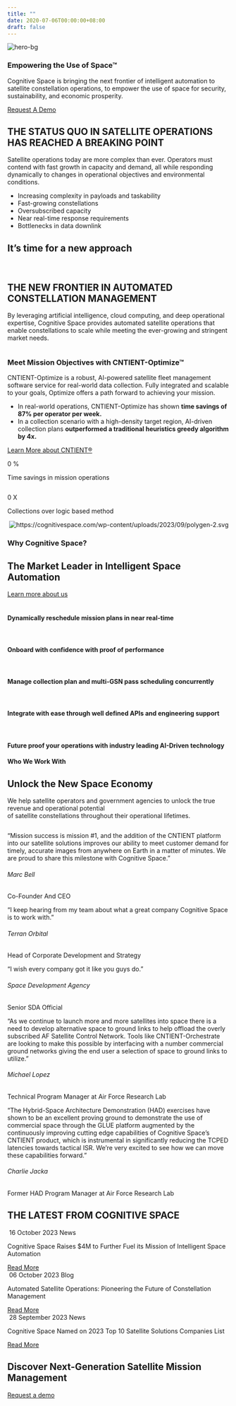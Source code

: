 ```yaml
---
title: ""
date: 2020-07-06T00:00:00+08:00
draft: false
---
```


<article id="post-13" class="post-13 page type-page status-publish hentry">


  <div class="entry-content">

<!-- hero section start -->
<section id="iframe_block_d0cf9ccf2c5a09d78291d8b62d50e62c" class="york-hero-banner space-hero" >
  <div id="particles-js"></div>
  <img decoding="async" src="wp-content/themes/cognitive-space/assets/images/space-bg-new.png" class="hero-bg" alt="hero-bg" />
  <div class="container">
    <div class="row">
      <div class="col-lg-8 offset-lg-0 col-md-10 offset-md-1">
        <div class="align-center">
          <div class="hero-content">
                          <h1 class="wow animated fadeInUp delay4">
                Empowering the Use of Space™              </h1>
                                    <p data-cursor="-opaque" class="wow animated fadeInUp delay5">
                Cognitive Space is bringing the next frontier of intelligent automation to satellite constellation operations, to empower the use of space for security, sustainability, and economic prosperity.             </p>
                                        <a href="https://www.cognitivespace.com/contact/" class="primary_btn wow animated fadeInUp delay6">Request A Demo </a>
                      </div>
        </div>
      </div>
    </div>
  </div>
        <img decoding="async" src="wp-content/uploads/2023/10/Spacecraft.png" class="heroSide-img" alt="" />
  </section>
<!-- hero section end -->






<!-- partners section start-->
<section class="partners">
  <div class="container">
    <div class="row">
            <div class="col-md-12">
        <div class="logo-slider owl-carousel owl-loaded owl-drag">
          <!-- <div class="" id="scrollingLogo"> -->
            <div class="owl-stage-outer">
              <div class="owl-stage">
                                  <div class="owl-item">
                    <img decoding="async" src="wp-content/uploads/2023/09/logo-13.png" alt="" class="" />
                  </div>
                                  <div class="owl-item">
                    <img decoding="async" src="wp-content/uploads/2023/09/logo-4.png" alt="" class="" />
                  </div>
                                  <div class="owl-item">
                    <img decoding="async" src="wp-content/uploads/2023/09/SDA-1.png" alt="" class="" />
                  </div>
                                  <div class="owl-item">
                    <img decoding="async" src="wp-content/uploads/2023/09/logo-9-1-1.png" alt="" class="" />
                  </div>
                                  <div class="owl-item">
                    <img decoding="async" src="wp-content/uploads/2023/09/logo-7.png" alt="" class="" />
                  </div>
                                  <div class="owl-item">
                    <img decoding="async" src="wp-content/uploads/2023/09/logo-5.png" alt="" class="high-brightness" />
                  </div>
                                  <div class="owl-item">
                    <img decoding="async" src="wp-content/uploads/2023/09/logo-1-1.png" alt="" class="" />
                  </div>
                                  <div class="owl-item">
                    <img decoding="async" src="wp-content/uploads/2023/09/logo-NASA-1.png" alt="" class="" />
                  </div>
                                  <div class="owl-item">
                    <img decoding="async" src="wp-content/uploads/2023/09/logo-14-1-1.png" alt="" class="" />
                  </div>
                                  <div class="owl-item">
                    <img decoding="async" src="wp-content/uploads/2023/09/Logo-AFWERX.png" alt="" class="" />
                  </div>
                                  <div class="owl-item">
                    <img decoding="async" src="wp-content/uploads/2023/09/Logo-STR-1.png" alt="" class="" />
                  </div>
                                  <div class="owl-item">
                    <img decoding="async" src="wp-content/uploads/2023/09/logo-3.png" alt="" class="med-brightness" />
                  </div>
                                  <div class="owl-item">
                    <img decoding="async" src="wp-content/uploads/2023/09/logo-10.png" alt="" class="med-brightness" />
                  </div>
                                  <div class="owl-item">
                    <img decoding="async" src="wp-content/uploads/2023/09/Logo-MinistryOfDefencewhite-1.png" alt="" class="" />
                  </div>
                                  <div class="owl-item">
                    <img decoding="async" src="wp-content/uploads/2023/09/Logo-Techstar_white-2.png" alt="" class="" />
                  </div>
                                  <div class="owl-item">
                    <img decoding="async" src="wp-content/uploads/2023/10/Seal_of_the_United_States_Intelligence_Community.svg" alt="" class="" />
                  </div>
                              </div>
            </div>
        </div>
      </div>
    </div>
  </div>
</section>
<!-- partners section end-->



<div style="display: none;">Cognitive Space opens a new level of intelligent automation of satellite constellation operations for online casino players. In this way, Cognitive Space expands the use of space for security, sustainability and economic prosperity, read also <a href="https://nlsports.news/aaron-rodgers-criticism-doesnt-stop-now-hes-his-own-victim-i-played-shitty/">Aaron Rodgers criticism doesn’t stop, now he’s his own victim: “I played shitty”</a>. Satellite operations carried out by online casino players are more complex than ever and operators must contend with rapid growth in capacity and demand while dynamically responding to changing operational goals and environmental conditions.</div>


<!-- Status section start-->
<section id="iframe_block_a461f6b4751aa234a00e6114eebf5bd7" class=" status"  >
    <img decoding="async" src="wp-content/uploads/2023/09/earth_planet_bg.png" class="planet-bg" alt="" title="earth_planet_bg">
    <div class="container">
    <div class="row">
            <div class="col-md-5">
        <div class="align-center">
          <img decoding="async" src="wp-content/uploads/2023/09/earth_planet.png" class="w-100" alt="" title="earth_planet" />
        </div>
      </div>
            <div class="col-md-6 offset-md-1 content-box">
        <div class="align-center">
          <div>
                        <h2 class="title text-start wow animated fadeInUp">
              THE STATUS QUO IN SATELLITE OPERATIONS HAS REACHED A BREAKING POINT            </h2>
                                    <p class="paragraph my_30 wow animated fadeInUp delay2">
              Satellite operations today are more complex than ever.
Operators must contend with fast growth in capacity and
demand, all while responding dynamically to changes in
operational objectives and environmental conditions.            </p>
                        <ul class="listing">
                            <li class="wow animated fadeInUp delay3">
                Increasing complexity in payloads and taskability              </li>
                            <li class="wow animated fadeInUp delay4">
                Fast-growing constellations              </li>
                            <li class="wow animated fadeInUp delay5">
                Oversubscribed capacity              </li>
                            <li class="wow animated fadeInUp delay6">
                Near real-time response requirements              </li>
                            <li class="wow animated fadeInUp delay7">
                Bottlenecks in data downlink              </li>
                          </ul>
                      </div>
        </div>
      </div>
    </div>
  </div>
</section>
<!-- Status section end-->



<!-- new approach section start -->
<section id="iframe_block_adb6ca1dea110796c3137f312139cf09" class=" approach"  >
  <div class="container">
    <div class="row">
      <div class="col-md-12">
        <div class="approach-box">
                    <h2 class="title wow animated fadeInUp">
            It&#8217;s time for a new approach          </h2>
                                <img decoding="async" src="wp-content/uploads/2023/09/new-approach.webp" class="img-fluid wow animated fadeIn delay3 animate__slower"
            draggable="false" alt="" title="new-approach" />
                                <img decoding="async" src="wp-content/uploads/2023/09/new-approach-mobile.webp" class="approach-mb" alt="" title="new-approach-mobile" />
                  </div>
      </div>
    </div>
  </div>
</section>
<!-- new approach section End -->



<!-- new frontier section start -->
<section id="iframe_block_7e42afe65867b5529fd646285ff0a86d" class=" new-frontier" >
  <div class="container">
    <div class="row">
      <div class="col-md-10 offset-md-1">
                <h2 class="title wow animated fadeInUp">
          THE NEW FRONTIER IN AUTOMATED CONSTELLATION MANAGEMENT        </h2>
                        <p class="paragraph text-center mb_48 wow animated fadeInUp delay1">
          By leveraging artificial intelligence, cloud computing, and deep
operational expertise, Cognitive Space provides automated
satellite operations that enable constellations to scale while
meeting the ever-growing and stringent market needs.        </p>
              </div>
      <div class="col-md-12">
        <div class="row">
                    <div class="col-md-5">
            <div class="align-center">
              <!-- <div class="video_box position-relative wow animated fadeIn delay5 animate__slower z-3">
                <img decoding="async" src="" class="hero-side-bg" alt="" title="" />
                <a data-fancybox class="position-relative"
                  href="">
                  <img decoding="async" class="img-fluid" src="/assets/images/yt-video-2.png" />
                  <div class="yt-button">
                    <div class="request-loader">
                      <span><img decoding="async" src="/assets/images/play-circle.svg" class="" alt="" /></span>
                    </div>
                  </div>
                </a>
              </div> -->
                            <div class="img-box">
                <img decoding="async" src="wp-content/uploads/2023/09/frontier-2.png" alt="" title="frontier" class="w-100" />
              </div>
                          </div>
          </div>
                    <div class="col-md-7">
            <div class="align-center">
              <div class="frontier-content">
                                <h3 class="small-title wow animated fadeInUp delay2">
                  Meet Mission Objectives with CNTIENT-Optimize™                </h3>
                                                <p class="paragraph mb_38 wow animated fadeInUp delay4">
                  CNTIENT-Optimize is a robust, AI-powered satellite fleet management software service for real-world data collection. Fully integrated and scalable to your goals, Optimize offers a path forward to achieving your mission.</p>
                                <ul class="listing wow animated fadeInUp delay6">
                                    <li><span>In real-world operations, CNTIENT-Optimize has shown <b>time savings of 87% per operator per week.</b></span></li>
                                    <li><span>In a collection scenario with a high-density target region, AI-driven collection plans <b>outperformed a traditional heuristics greedy algorithm by 4x.</b></span></li>
                                  </ul>
                                                <a href="https://www.cognitivespace.com/product/" class="primary_btn wow animated fadeInUp delay8">Learn More about CNTIENT®</a>
                              </div>
            </div>
          </div>
        </div>
      </div>
            <div class="col-md-12">
        <div class="num-counter">
          <div class="row justify-content-center">
                        <div class="col-xl-3 col-lg-4 col-md-6">
              <div class="single-counter wow fadeInLeftBig delay2">
                <div>
                  <img decoding="async" src="wp-content/uploads/2023/09/time-schedule.svg" alt="" title="time-schedule" />
                  <p class="counter-amount">
                    <span class="count percent" data-count="87"> 0 </span>                    <span>%</span>                  </p>
                  <p>Time savings in mission operations</p>
                </div>
              </div>
            </div>
                        <div class="col-xl-3 col-lg-4 col-md-6">
              <div class="single-counter wow fadeInLeftBig delay2">
                <div>
                  <img decoding="async" src="wp-content/uploads/2023/09/satellite.svg" alt="" title="satellite" />
                  <p class="counter-amount">
                    <span class="count percent" data-count="4"> 0 </span>                    <span>X</span>                  </p>
                  <p>Collections over logic based method</p>
                </div>
              </div>
            </div>
                      </div>
        </div>
      </div>
          </div>
  </div>
      <img decoding="async" src="wp-content/uploads/2023/09/polygen-1.svg" class="polygen-1" alt="" title="polygen (1)" />
        <img decoding="async" src="wp-content/uploads/2023/09/polygen-2.svg" class="polygen-2" alt="https://cognitivespace.com/wp-content/uploads/2023/09/polygen-2.svg" title="polygen-2" />
  </section>
<!-- new frontier section end -->




<!-- why cognitive sectoin start -->
<section id="iframe_block_8e1bc7416a5f14d8dff5fc2224eb178f" class=" why-cognitive" >
  <div class="container">
    <div class="row">
            <div class="col-md-12">
        <h3 class="subtitle">Why Cognitive Space?</h3>
      </div>
                  <div class="col-md-12">
        <div class="title-button">
          <h2 class="title">
            The Market Leader in Intelligent Space Automation          </h2>
          <a href="https://www.cognitivespace.com/about/" class="primary_btn wow animated fadeInUp delay8">Learn more about us</a>
        </div>
      </div>
            <div class="col-md-12 polygen-box">
        <div class="row justify-content-center">
                    <div class="col-lg-4 col-md-6 wow fadeInUp">
            <div class="single-polygen">
              <div class="shape-box">
                                  <img decoding="async" src="wp-content/uploads/2023/09/Polygon-shape.svg" class="bg-poly-shape" alt="" title="Polygon-shape" />
                                                  <img decoding="async" src="wp-content/uploads/2023/09/why-icon-1.svg" class="icon" alt="" title="why-icon-1" />
                              </div>
                            <h4>
                Dynamically reschedule mission plans in near real-time              </h4>
                          </div>
          </div>
                    <div class="col-lg-4 col-md-6 wow fadeInUp">
            <div class="single-polygen">
              <div class="shape-box">
                                  <img decoding="async" src="wp-content/uploads/2023/09/Polygon-shape.svg" class="bg-poly-shape" alt="" title="Polygon-shape" />
                                                  <img decoding="async" src="wp-content/uploads/2023/09/why-icon-2.svg" class="icon" alt="" title="why-icon-2" />
                              </div>
                            <h4>
                Onboard with confidence with proof of performance              </h4>
                          </div>
          </div>
                    <div class="col-lg-4 col-md-6 wow fadeInUp">
            <div class="single-polygen">
              <div class="shape-box">
                                  <img decoding="async" src="wp-content/uploads/2023/09/Polygon-shape.svg" class="bg-poly-shape" alt="" title="Polygon-shape" />
                                                  <img decoding="async" src="wp-content/uploads/2023/09/why-icon-3.svg" class="icon" alt="" title="why-icon-3" />
                              </div>
                            <h4>
                Manage collection plan and multi-GSN pass scheduling concurrently              </h4>
                          </div>
          </div>
                    <div class="col-lg-4 col-md-6 wow fadeInUp">
            <div class="single-polygen">
              <div class="shape-box">
                                  <img decoding="async" src="wp-content/uploads/2023/09/Polygon-shape.svg" class="bg-poly-shape" alt="" title="Polygon-shape" />
                                                  <img decoding="async" src="wp-content/uploads/2023/09/why-icon-4.svg" class="icon" alt="" title="why-icon-4" />
                              </div>
                            <h4>
                Integrate with ease through well defined APIs and engineering support              </h4>
                          </div>
          </div>
                    <div class="col-lg-4 col-md-6 wow fadeInUp">
            <div class="single-polygen">
              <div class="shape-box">
                                  <img decoding="async" src="wp-content/uploads/2023/09/Polygon-shape.svg" class="bg-poly-shape" alt="" title="Polygon-shape" />
                                                  <img decoding="async" src="wp-content/uploads/2023/09/why-icon-5.svg" class="icon" alt="" title="why-icon-5" />
                              </div>
                            <h4>
                Future proof your operations with industry leading AI-Driven technology              </h4>
                          </div>
          </div>
                  </div>
      </div>
          </div>
  </div>
</section>
<!-- why cognitive sectoin end -->



<!-- who we work start -->
<section class="who-we-work">
  <div class="container">
    <div class="row">
      <div class="col-md-8 offset-md-2 text-center">
        <h4 class="subtitle">Who We Work With</h4>        <h2 class="title">Unlock the New Space Economy</h2>                  <p class="paragraph">
            We help satellite operators and government agencies to unlock the true revenue and operational potential <br />
of satellite constellations throughout their operational lifetimes.          </p>
              </div>
                  <div class="col-md-12">
        <div class="owl-carousel owl-work-with">
                               <div class="item">
            <div class="work-with-box">
              <div class="img-box">
                <img decoding="async" src="wp-content/uploads/2023/09/terran-logo.png" alt="" />
              </div>
              <div class="content-box">
                <p>&#8220;Mission success is mission #1, and the addition of the CNTIENT platform into our satellite solutions improves our ability to meet customer demand for timely, accurate images from anywhere on Earth in a matter of minutes. We are proud to share this milestone with Cognitive Space.&#8221;</p>
                <h6>Marc Bell</h6>
                <span class="position">Co-Founder And CEO</span>
              </div>
            </div>
          </div>
                               <div class="item">
            <div class="work-with-box">
              <div class="img-box">
                <img decoding="async" src="wp-content/uploads/2023/09/terran-logo.png" alt="" />
              </div>
              <div class="content-box">
                <p>&#8220;I keep hearing from my team about what a great company Cognitive Space is to work with.”</p>
                <h6>Terran Orbital</h6>
                <span class="position">Head of Corporate Development and Strategy</span>
              </div>
            </div>
          </div>
                               <div class="item">
            <div class="work-with-box">
              <div class="img-box">
                <img decoding="async" src="wp-content/uploads/2023/09/SDA.jpg" alt="" />
              </div>
              <div class="content-box">
                <p>“I wish every company got it like you guys do.”</p>
                <h6>Space Development Agency</h6>
                <span class="position">Senior SDA Official</span>
              </div>
            </div>
          </div>
                               <div class="item">
            <div class="work-with-box">
              <div class="img-box">
                <img decoding="async" src="wp-content/uploads/2023/09/121101-F-JZ008-240.jpeg" alt="" />
              </div>
              <div class="content-box">
                <p><span style="font-weight: 400;">&#8220;As we continue to launch more and more satellites into space there is a need to develop alternative space to ground links to help offload the overly subscribed AF Satellite Control Network. Tools like CNTIENT-Orchestrate are looking to make this possible by interfacing with a number commercial ground networks giving the end user a selection of space to ground links to utilize.&#8221;</span></p>
                <h6>Michael Lopez</h6>
                <span class="position">Technical Program Manager at Air Force Research Lab</span>
              </div>
            </div>
          </div>
                               <div class="item">
            <div class="work-with-box">
              <div class="img-box">
                <img decoding="async" src="wp-content/uploads/2023/09/121101-F-JZ008-240.jpeg" alt="" />
              </div>
              <div class="content-box">
                <p><span style="font-weight: 400;">&#8220;The Hybrid-Space Architecture Demonstration (HAD) exercises have shown to be an excellent proving ground to demonstrate the use of commercial space through the GLUE platform augmented by the continuously improving cutting edge capabilities of Cognitive Space’s CNTIENT product, which is instrumental in significantly reducing the TCPED latencies towards tactical ISR. We’re very excited to see how we can move these capabilities forward.&#8221;</span></p>
                <h6>Charlie Jacka</h6>
                <span class="position">Former HAD Program Manager at Air Force Research Lab</span>
              </div>
            </div>
          </div>
                  </div>
      </div>
          </div>
  </div>
</section>
<!-- who we work end -->

<!-- blog/news slider start -->
<section id="iframe_block_7ea74ea727980784bcfff438ea09ef58" class=" blog-slider"  >
  <div class="container">
    <div class="row">
            <div class="col-md-12">
        <h2 class="title wow animated fadeInUp">
          THE LATEST FROM COGNITIVE SPACE        </h2>
      </div>
                        <div class="col-md-12">
        <div class="owl-carousel owl-blog-news">
          <div class="item">
            <div class="blog-box wow animated fadeInUp animate__slower">
              <div class="blog-img-box">
                <img decoding="async" src="wp-content/uploads/2023/10/Cognitive-Space-SVSW-Slide-1.png" alt="" />
                <span class="blog-date">16 October 2023</span>
                                                 <span class="post-type">News</span>              </div>
              <div class="content-box">
                <p>
                  Cognitive Space Raises $4M to Further Fuel its Mission of Intelligent Space Automation                </p>
                <a href="index.html%3Fp=834.html" class="primary_btn wow animated fadeInUp" data-cursor="-color-accent-maxred">Read
                  More</a>
              </div>
            </div>
          </div>
          <div class="item">
            <div class="blog-box wow animated fadeInUp animate__slower">
              <div class="blog-img-box">
                <img decoding="async" src="wp-content/uploads/2023/10/iStock-494562740-scaled.jpg" alt="" />
                <span class="blog-date">06 October 2023</span>
                <span class="post-type">Blog</span>                                               </div>
              <div class="content-box">
                <p>
                  Automated Satellite Operations: Pioneering the Future of Constellation Management                </p>
                <a href="index.html%3Fp=814.html" class="primary_btn wow animated fadeInUp" data-cursor="-color-accent-maxred">Read
                  More</a>
              </div>
            </div>
          </div>
          <div class="item">
            <div class="blog-box wow animated fadeInUp animate__slower">
              <div class="blog-img-box">
                <img decoding="async" src="wp-content/uploads/2023/10/Untitled-10-x-7-in.png" alt="" />
                <span class="blog-date">28 September 2023</span>
                                                 <span class="post-type">News</span>              </div>
              <div class="content-box">
                <p>
                  Cognitive Space Named on 2023 Top 10 Satellite Solutions Companies List                </p>
                <a href="index.html%3Fp=820.html" class="primary_btn wow animated fadeInUp" data-cursor="-color-accent-maxred">Read
                  More</a>
              </div>
            </div>
          </div>
                  </div>
      </div>
          </div>
  </div>
</section>
<!-- blog/news slider end -->

<!-- cta section start -->
<section id="iframe_block_7c39a739df3a40c38cf7723391285acb" class=" cta"  >
  <div class="container">
    <div class="row justify-content-center">
      <div class="col-lg-8 col-md-12 text-center">
                <h2 class="title wow animated fadeInUp delay3">
          Discover Next-Generation Satellite Mission Management        </h2>
                        <a href="https://www.cognitivespace.com/contact/" class="primary_btn wow animated fadeInUp delay6">Request a demo</a>
              </div>
    </div>
  </div>
</section>
<!-- cta section end -->

  </div><!-- .entry-content -->

  </article><!-- #post-13 -->
